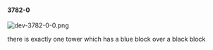 #### 3782-0
![dev-3782-0-0.png](https://github.com/lil-lab/nlvr/raw/master/nlvr/dev/images/2/dev-3782-0-0.png "dev-3782-0-0.png")

there is exactly one tower which has a blue block over a black block